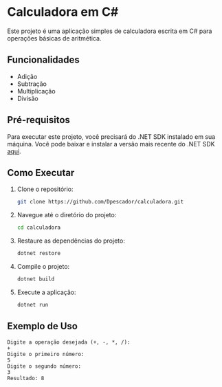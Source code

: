 # Calculadora em C#

Este projeto é uma aplicação simples de calculadora escrita em C# para operações básicas de aritmética.

## Funcionalidades

- Adição
- Subtração
- Multiplicação
- Divisão

## Pré-requisitos

Para executar este projeto, você precisará do .NET SDK instalado em sua máquina. Você pode baixar e instalar a versão mais recente do .NET SDK [aqui](https://dotnet.microsoft.com/download).

## Como Executar

1. Clone o repositório:
    ```sh
    git clone https://github.com/Dpescador/calculadora.git
    ```
2. Navegue até o diretório do projeto:
    ```sh
    cd calculadora
    ```
3. Restaure as dependências do projeto:
    ```sh
    dotnet restore
    ```
4. Compile o projeto:
    ```sh
    dotnet build
    ```
5. Execute a aplicação:
    ```sh
    dotnet run
    ```

## Exemplo de Uso

```plaintext
Digite a operação desejada (+, -, *, /):
+
Digite o primeiro número:
5
Digite o segundo número:
3
Resultado: 8
